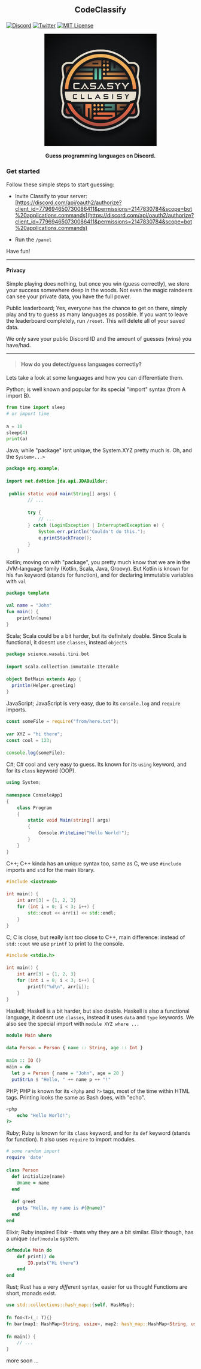 ## <p align="center">CodeClassify</p>

[![Discord](https://img.shields.io/discord/823720615965622323.svg?style=for-the-badge)](https://discord.gg/UDNcTrBagN)
[![Twitter](https://img.shields.io/badge/Twitter-1DA1F2?style=for-the-badge&logo=twitter&logoColor=white)](https://twitter.com/vkxni)
[![MIT License](https://img.shields.io/badge/license-MIT-blue.svg?style=for-the-badge)](https://github.com/alelievr/Mixture/blob/master/LICENSE)

<p align="center">
    <img src="logo.png" alt="CodeClassify" height="300"></img>
</p>

<p align="center"> 
<strong>
Guess programming languages on Discord. 
</strong>
</p>

### Get started
Follow these simple steps to start guessing: 

- Invite Classify to your server: [https://discord.com/api/oauth2/authorize?client_id=779694650730086411&permissions=2147830784&scope=bot%20applications.commands](https://discord.com/api/oauth2/authorize?client_id=779694650730086411&permissions=2147830784&scope=bot%20applications.commands)

- Run the `/panel`

Have fun!

---

#### Privacy
Simple playing does nothing, but once you win (guess correctly), we store your success somewhere deep in the woods. Not even the magic raindeers can see your private data, you have the full power. 

Public leaderboard; Yes, everyone has the chance to get on there, simply play and try to guess as many languages as possible. If you want to leave the leaderboard completely, run `/reset`. This will delete all of your saved data.

We only save your public Discord ID and the amount of guesses (wins) you have/had. 

---

> #### How do you detect/guess languages correctly?

Lets take a look at some languages and how you can differentiate them.

Python; is well known and popular for its special "import" syntax (from A import B).

```py
from time import sleep
# or import time

a = 10
sleep(4)
print(a)
```

Java; while "package" isnt unique, the System.XYZ pretty much is. Oh, and the `System<...>`

```java
package org.example;

import net.dv8tion.jda.api.JDABuilder;

 public static void main(String[] args) {
        // ...

        try {
            // ...
        } catch (LoginException | InterruptedException e) {
            System.err.println("Couldn't do this.");
            e.printStackTrace();
        }
    }
```

Kotlin; moving on with "package", you pretty much know that we are in the JVM-language family (Kotlin, Scala, Java, Groovy). But Kotlin is known for his `fun` keyword (stands for function), and for declaring immutable variables with `val`
```kt
package template

val name = "John"
fun main() {
    println(name)
}
```

Scala; Scala could be a bit harder, but its definitely doable. Since Scala is functional, it doesnt use `classes`, instead `objects`

```scala
package science.wasabi.tini.bot

import scala.collection.immutable.Iterable

object BotMain extends App {
  println(Helper.greeting)
}
```

JavaScript; JavaScript is very easy, due to its `console.log` and `require` imports.
```js
const someFile = require("from/here.txt");

var XYZ = "hi there";
const cool = 123;

console.log(someFile);
```

C#; C# cool and very easy to guess. Its known for its `using` keyword, and for its `class` keyword (OOP).

```cs
using System;

namespace ConsoleApp1
{
    class Program
    {
        static void Main(string[] args)
        {
            Console.WriteLine("Hello World!");
        }
    }
}
```

C++; C++ kinda has an unique syntax too, same as C, we use `#include` imports and `std` for the main library. 

```cpp
#include <iostream>

int main() {
    int arr[3] = {1, 2, 3}
    for (int i = 0; i < 3; i++) {
        std::cout << arr[i] << std::endl;
    }
}
```

C; C is close, but really isnt too close to C++, main difference: instead of `std::cout` we use `printf` to print to the console.

```c
#include <stdio.h>

int main() {
    int arr[3] = {1, 2, 3}
    for (int i = 0; i < 3; i++) {
        printf("%d\n", arr[i]);
    }
}
```

Haskell; Haskell is a bit harder, but also doable. Haskell is also a functional language, it doesnt use `classes`, instead it uses `data` and `type` keywords. We also see the special import with `module XYZ where ...`

```hs
module Main where

data Person = Person { name :: String, age :: Int }

main :: IO ()
main = do
  let p = Person { name = "John", age = 20 }
  putStrLn $ "Hello, " ++ name p ++ "!"
```

PHP; PHP is known for its `<?php` and `?>` tags, most of the time within HTML tags. Printing looks the same as Bash does, with "echo".

```php
<php
    echo "Hello World!";
?>
```

Ruby; Ruby is known for its `class` keyword, and for its `def` keyword (stands for function). It also uses `require` to import modules.

```rb
# some random import
require 'date'

class Person
  def initialize(name)
    @name = name
  end

  def greet
    puts "Hello, my name is #{@name}"
  end
end
``` 

Elixir; Ruby inspired Elixir - thats why they are a bit similar. Elixir though, has a unique `(def)module` system.

```elixir
defmodule Main do 
    def print() do 
        IO.puts("Hi there")
    end
end
``` 

Rust; Rust has a very *different* syntax, easier for us though! Functions are short, monads exist. 

```rs
use std::collections::hash_map::{self, HashMap};

fn foo<T>(_: T){}
fn bar(map1: HashMap<String, usize>, map2: hash_map::HashMap<String, usize>){}

fn main() {
    // ...
}
``` 

more soon ...